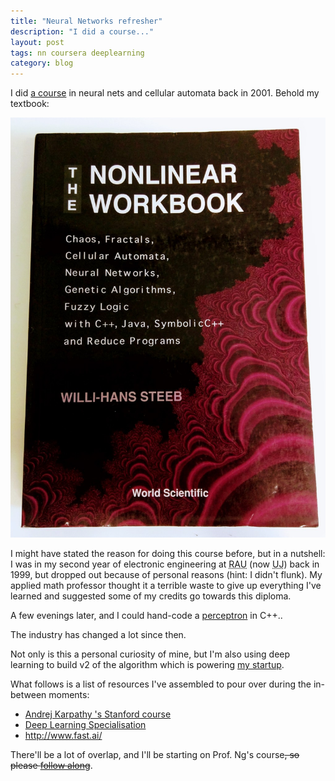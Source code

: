 ```yaml
---
title: "Neural Networks refresher"
description: "I did a course..."
layout: post
tags: nn coursera deeplearning
category: blog
---
```


I did [a course](http://issc.uj.ac.za/issc/scschool.html) in neural nets and cellular automata back in 2001. Behold my textbook:

![non-linear workbook](/assets/posts/2017-11-20-neural-networks-refresher/nonlinear-workbook.jpg)

I might have stated the reason for doing this course before, but in a nutshell: I was in my second year of electronic engineering at <acronym title="Rand Afrikaans Universiteit">RAU</acronym> (now <acronym title="Univertity of Johannesburg">UJ</acronym>) back in 1999, but dropped out because of personal reasons (hint: I didn't flunk). My applied math professor thought it a terrible waste to give up everything I've learned and suggested some of my credits go towards this diploma.

A few evenings later, and I could hand-code a [perceptron](https://en.wikipedia.org/wiki/Perceptron) in C++..

The industry has changed a lot since then.

Not only is this a personal curiosity of mine, but I'm also using deep learning to build v2 of the algorithm which is powering [my startup](https://pdfcrun.ch/).

What follows is a list of resources I've assembled to pour over during the in-between moments:

- [Andrej Karpathy 's Stanford course](http://cs231n.github.io/)
- [Deep Learning Specialisation](https://www.deeplearning.ai/)
- http://www.fast.ai/

There'll be a lot of overlap, and I'll be starting on Prof. Ng's course~~, so please [follow along](/tag/deeplearning/)~~.
